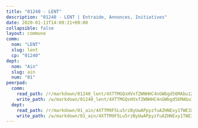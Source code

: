 ```yaml
---
title: "01240 - LENT"
description: "01240 - LENT | Entraide, Annonces, Initiatives"
date: 2020-01-11T14:09:21+09:00
collapsible: false
layout: commune
comm:
  nom: "LENT"
  slug: lent
  cp: "01240"
dept:
  nom: "Ain"
  slug: ain
  num: "01"
peerpad:
  comm:
    read_path: /r/markdown/01240_lent/4XTTMGQsHVxfZWNHHC4nGWbgd56MAbu12G2XjhxdraZWpCHUp
    write_path: /w/markdown/01240_lent/4XTTMGQsHVxfZWNHHC4nGWbgd56MAbu12G2XjhxdraZWpCHUp-K3TgTtefnofXCCHucT6zfWFod9fYzMzxKVZR8DoqudGCXv459saqzgdtHDXUnJGF7GXykAXfxjrkdjBS5saFgF8kkRQs5xzUEUxLCMcJ9hpHt9FfZTVhxxcQ2U4pUuqZKMWwRQ2Y
  dept:
    read_path: /r/markdown/01_ain/4XTTM9F5Lu5rzByUwAPpyzfuAZHNExy1TWE3X3wiTrPFfiAJr
    write_path: /w/markdown/01_ain/4XTTM9F5Lu5rzByUwAPpyzfuAZHNExy1TWE3X3wiTrPFfiAJr-K3TgUnxzeFoJA4CB58vXNvKXURJneTNZHUsypAQGicGiZu7AS2sPbjspGpj7s3MmMv58YhkLaSUMQMHaiKAfoMv6wF36Urxbqqh8MmnXpnKkbVhnAishABEkMRAiyAt8GGJ1Jer2
---
```


